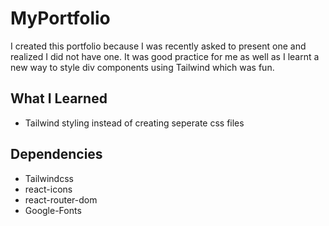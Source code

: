 
# MyPortfolio

I created this portfolio because I was recently asked to present one and realized I did not have one. It was good practice for me as well as I learnt a new way to style div components using Tailwind which was fun.

## What I Learned

* Tailwind styling instead of creating seperate css files

## Dependencies 

* Tailwindcss
* react-icons
* react-router-dom
* Google-Fonts


